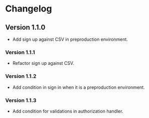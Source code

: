 # Changelog

## Version 1.1.0
- Add sign up against CSV in preproduction environment.
### Version 1.1.1
- Refactor sign up against CSV.
### Version 1.1.2
- Add condition in sign in when it is a preproduction environment.
### Version 1.1.3
- Add condition for validations in authorization handler.
